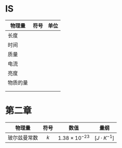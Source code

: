 # IS

| 物理量   | 符号 | 单位 |
| -------- | ---- | ---- |
| 长度     |      |      |
| 时间     |      |      |
| 质量     |      |      |
| 电流     |      |      |
| 亮度     |      |      |
| 物质的量 |      |      |
|          |      |      |
|          |      |      |



# 第二章

|    物理量    | 符号 |         数值         |       量纲        |
| :----------: | :--: | :------------------: | :---------------: |
| 玻尔兹曼常数 | $k$  | $1.38\times10^{-23}$ | $[J\cdot K^{-1}]$ |

